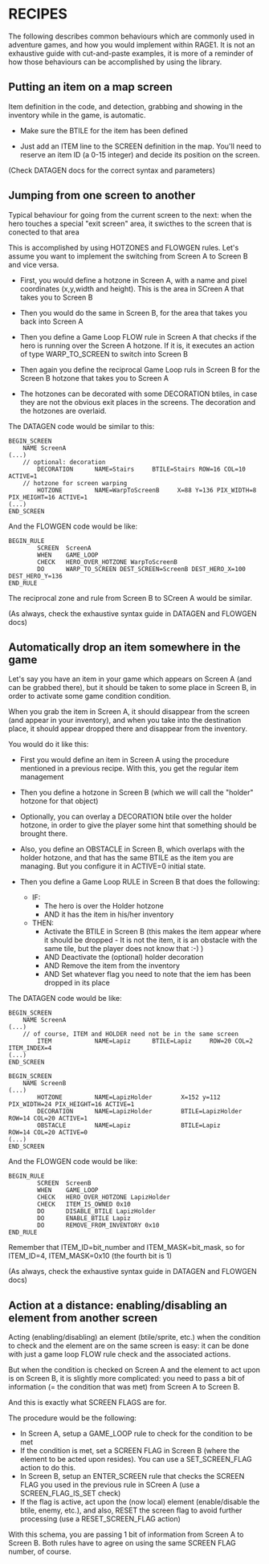 # RECIPES

The following describes common behaviours which are commonly used in
adventure games, and how you would implement within RAGE1.  It is not an
exhaustive guide with cut-and-paste examples, it is more of a reminder of
how those behaviours can be accomplished by using the library.

## Putting an item on a map screen

Item definition in the code, and detection, grabbing and showing in the
inventory while in the game, is automatic.

- Make sure the BTILE for the item has been defined

- Just add an ITEM line to the SCREEN definition in the map.  You'll need to
  reserve an item ID (a 0-15 integer) and decide its position on the screen.

(Check DATAGEN docs for the correct syntax and parameters)

## Jumping from one screen to another

Typical behaviour for going from the current screen to the next: when the
hero touches a special "exit screen" area, it swicthes to the screen that is
conected to that area

This is accomplished by using HOTZONES and FLOWGEN rules.  Let's assume you
want to implement the switching from Screen A to Screen B and vice versa.

- First, you would define a hotzone in Screen A, with a name and pixel
  coordinates (x,y,width and height).  This is the area in SCreen A that
  takes you to Screen B

- Then you would do the same in Screen B, for the area that takes you back
  into Screen A

- Then you define a Game Loop FLOW rule in Screen A that checks if the hero
  is running over the Screen A hotzone.  If it is, it executes an action of
  type WARP_TO_SCREEN to switch into Screen B

- Then again you define the reciprocal Game Loop ruls in Screen B for the
  Screen B hotzone that takes you to Screen A

- The hotzones can be decorated with some DECORATION btiles, in case they
  are not the obvious exit places in the screens.  The decoration and the
  hotzones are overlaid.

The DATAGEN code would be similar to this:

```
BEGIN_SCREEN
	NAME ScreenA
(...)
	// optional: decoration
        DECORATION      NAME=Stairs     BTILE=Stairs ROW=16 COL=10 ACTIVE=1
	// hotzone for screen warping
        HOTZONE         NAME=WarpToScreenB     X=88 Y=136 PIX_WIDTH=8 PIX_HEIGHT=16 ACTIVE=1
(...)
END_SCREEN
```

And the FLOWGEN code would be like:

```
BEGIN_RULE
        SCREEN  ScreenA
        WHEN    GAME_LOOP
        CHECK   HERO_OVER_HOTZONE WarpToScreenB
        DO      WARP_TO_SCREEN DEST_SCREEN=ScreenB DEST_HERO_X=100 DEST_HERO_Y=136
END_RULE
```

The reciprocal zone and rule from Screen B to SCreen A would be similar.

(As always, check the exhaustive syntax guide in DATAGEN and FLOWGEN docs)

## Automatically drop an item somewhere in the game

Let's say you have an item in your game which appears on Screen A (and can
be grabbed there), but it should be taken to some place in Screen B, in
order to activate some game condition condition.

When you grab the item in Screen A, it should disappear from the screen (and
appear in your inventory), and when you take into the destination place, it
should appear dropped there and disappear from the inventory.

You would do it like this:

- First you would define an item in Screen A using the procedure mentioned
  in a previous recipe.  With this, you get the regular item management

- Then you define a hotzone in Screen B (which we will call the "holder"
  hotzone for that object)

- Optionally, you can overlay a DECORATION btile over the holder hotzone, in
  order to give the player some hint that something should be brought there.

- Also, you define an OBSTACLE in Screen B, which overlaps with the holder
  hotzone, and that has the same BTILE as the item you are managing.  But
  you configure it in ACTIVE=0 initial state.

- Then you define a Game Loop RULE in Screen B that does the following:
  - IF:
    - The hero is over the Holder hotzone
    - AND it has the item in his/her inventory
  - THEN:
    - Activate the BTILE in Screen B (this makes the item appear where it
      should be dropped - It is not the item, it is an obstacle with the
      same tile, but the player does not know that :-) )
    - AND Deactivate the (optional) holder decoration
    - AND Remove the item from the inventory
    - AND Set whatever flag you need to note that the iem has been dropped
    in its place

The DATAGEN code would be like:

```
BEGIN_SCREEN
	NAME ScreenA
(...)
	// of course, ITEM and HOLDER need not be in the same screen
        ITEM            NAME=Lapiz      BTILE=Lapiz     ROW=20 COL=2 ITEM_INDEX=4
(...)
END_SCREEN

BEGIN_SCREEN
	NAME ScreenB
(...)
        HOTZONE         NAME=LapizHolder        X=152 y=112 PIX_WIDTH=24 PIX_HEIGHT=16 ACTIVE=1
        DECORATION      NAME=LapizHolder        BTILE=LapizHolder       ROW=14 COL=20 ACTIVE=1
        OBSTACLE        NAME=Lapiz              BTILE=Lapiz             ROW=14 COL=20 ACTIVE=0
(...)
END_SCREEN
```

And the FLOWGEN code would be like:

```
BEGIN_RULE
        SCREEN  ScreenB
        WHEN    GAME_LOOP
        CHECK   HERO_OVER_HOTZONE LapizHolder
        CHECK   ITEM_IS_OWNED 0x10
        DO      DISABLE_BTILE LapizHolder
        DO      ENABLE_BTILE Lapiz
        DO      REMOVE_FROM_INVENTORY 0x10
END_RULE
```

Remember that ITEM_ID=bit_number and ITEM_MASK=bit_mask, so for ITEM_ID=4,
ITEM_MASK=0x10 (the fourth bit is 1)

(As always, check the exhaustive syntax guide in DATAGEN and FLOWGEN docs)

## Action at a distance: enabling/disabling an element from another screen

Acting (enabling/disabling) an element (btile/sprite, etc.) when the
condition to check and the element are on the same screen is easy: it can be
done with just a game loop FLOW rule check and the associated actions.

But when the condition is checked on Screen A and the element to act upon is
on Screen B, it is slightly more complicated: you need to pass a bit of
information (= the condition that was met) from Screen A to Screen B.

And this is exactly what SCREEN FLAGS are for.

The procedure would be the following:

- In Screen A, setup a GAME_LOOP rule to check for the condition to be met
- If the condition is met, set a SCREEN FLAG in Screen B (where the element
  to be acted upon resides). You can use a SET_SCREEN_FLAG action to do
  this.
- In Screen B, setup an ENTER_SCREEN rule that checks the SCREEN FLAG you
  used in the previous rule in SCreen A (use a SCREEN_FLAG_IS_SET check)
- If the flag is active, act upon the (now local) element (enable/disable
  the btile, enemy, etc.), and also, RESET the screen flag to avoid further
  processing (use a RESET_SCREEN_FLAG action)

With this schema, you are passing 1 bit of information from Screen A to
Screen B.  Both rules have to agree on using the same SCREEN FLAG number, of
course.
